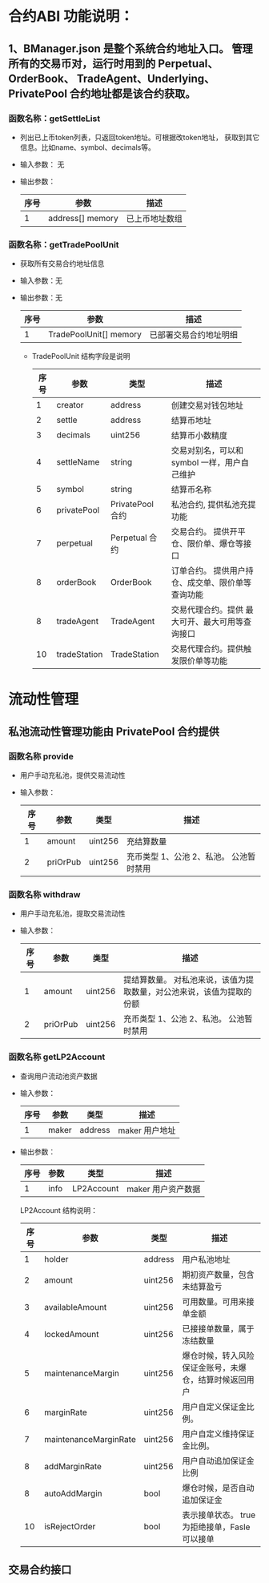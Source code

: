 # 合约ABI 功能说明：

## 1、BManager.json 是整个系统合约地址入口。 管理所有的交易币对，运行时用到的 Perpetual、 OrderBook、 TradeAgent、Underlying、 PrivatePool 合约地址都是该合约获取。

### 函数名称：getSettleList

- 列出已上币token列表，只返回token地址。可根据改token地址， 获取到其它信息。比如name、symbol、decimals等。
- 输入参数： 无
- 输出参数：

  | 序号 | 参数                |  描述      |
  |----|-------------------|---------|
  | 1  |  address[] memory |  已上币地址数组    |


### 函数名称：getTradePoolUnit

- 获取所有交易合约地址信息
- 输入参数：无
- 输出参数：无

  | 序号 | 参数                | 描述          |
  |----|-------------------|-------------|
  | 1  |  TradePoolUnit[] memory | 已部署交易合约地址明细 |
  - TradePoolUnit 结构字段是说明
  
      | 序号  | 参数          | 类型             | 描述                         |
      |-----|--------------|----------------|----------------------------|
      | 1   |  creator| address        | 创建交易对钱包地址                  |
      | 2   |  settle| address        | 结算币地址                      |
      | 3   |  decimals| uint256        | 结算币小数精度                    |
      | 4   |  settleName| string         | 交易对别名，可以和 symbol 一样，用户自己维护 |
      | 5   |  symbol| string         | 结算币名称                      |
      | 6   |  privatePool| PrivatePool 合约 | 私池合约, 提供私池充提功能             |
      | 7   |  perpetual| Perpetual 合约   | 交易合约。 提供开平仓、限价单、爆仓等接口      |
      | 8   |  orderBook| OrderBook         | 订单合约。 提供用户持仓、成交单、限价单等查询功能  |
      | 8   |  tradeAgent| TradeAgent         | 交易代理合约。提供 最大可开、最大可用等查询接口   
      | 10 |  tradeStation| TradeStation         | 交易代理合约。提供触发限价单等功能          |

# 流动性管理
## 私池流动性管理功能由 PrivatePool 合约提供
### 函数名称 provide
- 用户手动充私池，提供交易流动性
- 输入参数：

  | 序号  | 参数          | 类型             | 描述                         |
  |-----|--------------|----------------|----------------------------|
  | 1   |  amount| uint256        | 充结算数量                      |
  | 2   |  priOrPub| uint256        | 充币类型 1、公池 2、私池。 公池暂时禁用     |

### 函数名称 withdraw
- 用户手动充私池，提取交易流动性
- 输入参数：

  | 序号  | 参数          | 类型             | 描述                                  |
  |-----|--------------|----------------|-------------------------------------|
  | 1   |  amount| uint256        | 提结算数量。 对私池来说，该值为提取数量，对公池来说，该值为提取的份额 |
  | 2   |  priOrPub| uint256        | 充币类型 1、公池 2、私池。 公池暂时禁用              |

### 函数名称 getLP2Account
- 查询用户流动池资产数据
- 输入参数：

  | 序号  | 参数          | 类型             | 描述                     |
  |-----|--------------|----------------|------------------------|
  | 1   |  maker| address        | maker 用户地址             |
- 输出参数：

  | 序号  | 参数   | 类型             | 描述           |
  |-----|------|----------------|--------------|
  | 1   | info | LP2Account        | maker 用户资产数据 |

  LP2Account 结构说明：

  | 序号  | 参数          | 类型             | 描述                            |
  |-----|--------------|----------------|-------------------------------|
  | 1   |  holder| address        | 用户私池地址                        |
  | 2   |  amount| uint256        | 期初资产数量，包含未结算盈亏                |
  | 3   |  availableAmount| uint256        | 可用数量。可用来接单金额                  |
  | 4   |  lockedAmount| uint256         | 已接接单数量，属于冻结数量                 |
  | 5   |  maintenanceMargin| uint256         | 爆仓时候，转入风险保证金账号，未爆仓，结算时候返回用户   |
  | 6   |  marginRate| uint256 | 用户自定义保证金比例。                   |
  | 7   |  maintenanceMarginRate| uint256   | 用户自定义维持保证金比例。                 |
  | 8   |  addMarginRate| uint256         | 用户自动追加保证金比例                   |
  | 8   |  autoAddMargin| bool         | 爆仓时候，是否自动追加保证金                
  | 10 |  isRejectOrder| bool         | 表示接单状态。 true 为拒绝接单，Fasle 可以接单 |

## 交易合约接口

